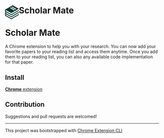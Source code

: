 # <img src="public/icons/icon_48.png" width="45" align="left"> Scholar Mate

# Scholar Mate 
A Chrome extension to help you with your research. You can now add your favorite
papers to your reading list and access them anytime. Once you add them to your
reading list, you can also any available code implementation for that paper.

## Install

[**Chrome** extension]() <!-- TODO: Add chrome extension link inside parenthesis -->

## Contribution

Suggestions and pull requests are welcomed!

---

This project was bootstrapped with [Chrome Extension CLI](https://github.com/dutiyesh/chrome-extension-cli)

